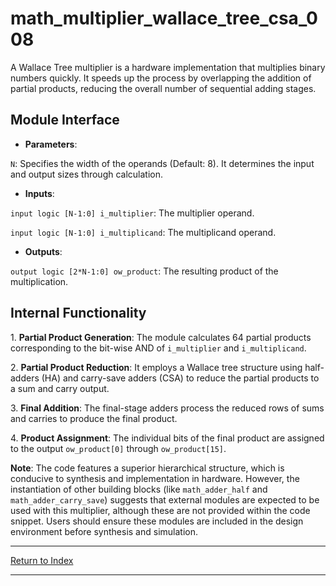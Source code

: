 # math_multiplier_wallace_tree_csa_008

A Wallace Tree multiplier is a hardware implementation that multiplies binary numbers quickly. It speeds up the process by overlapping the addition of partial products, reducing the overall number of sequential adding stages.

## Module Interface

- **Parameters**:

`N`: Specifies the width of the operands (Default: 8). It determines the input and output sizes through calculation.

- **Inputs**:

`input logic [N-1:0] i_multiplier`: The multiplier operand.

`input logic [N-1:0] i_multiplicand`: The multiplicand operand.

- **Outputs**:

`output logic [2*N-1:0] ow_product`: The resulting product of the multiplication.

## Internal Functionality

1\. **Partial Product Generation**: The module calculates 64 partial products corresponding to the bit-wise AND of `i_multiplier` and `i_multiplicand`.

2\. **Partial Product Reduction**: It employs a Wallace tree structure using half-adders (HA) and carry-save adders (CSA) to reduce the partial products to a sum and carry output.

3\. **Final Addition**: The final-stage adders process the reduced rows of sums and carries to produce the final product.

4\. **Product Assignment**: The individual bits of the final product are assigned to the output `ow_product[0]` through `ow_product[15]`.

**Note**: The code features a superior hierarchical structure, which is conducive to synthesis and implementation in hardware. However, the instantiation of other building blocks (like `math_adder_half` and `math_adder_carry_save`) suggests that external modules are expected to be used with this multiplier, although these are not provided within the code snippet. Users should ensure these modules are included in the design environment before synthesis and simulation.

---

[Return to Index](index.md)

---
